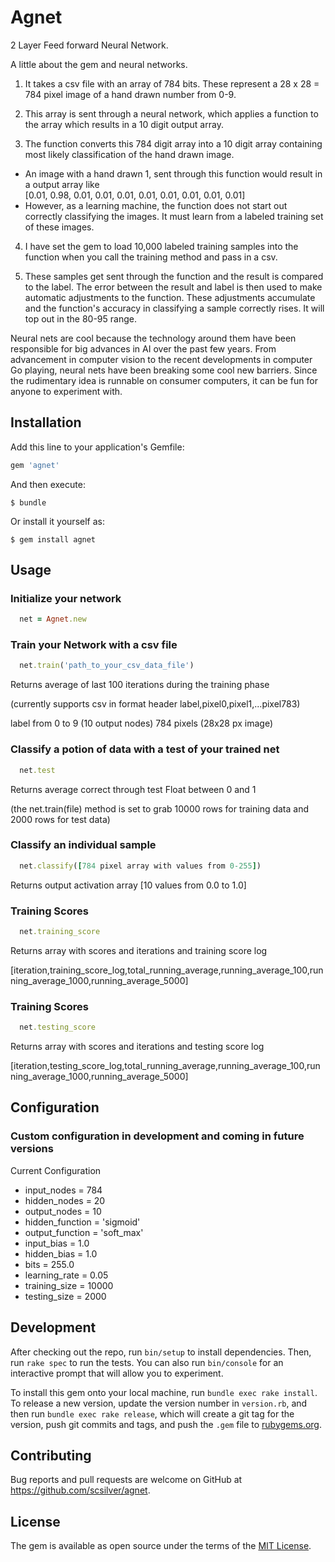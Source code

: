 # Agnet

2 Layer Feed forward Neural Network.

A little about the gem and neural networks.

1. It takes a csv file with an array of 784 bits. These represent a 28 x 28 = 784 pixel image of a hand drawn number from 0-9.

2. This array is sent through a neural network, which applies a function to the array which results in a 10 digit output array.

3. The function converts this 784 digit array into a 10 digit array containing most likely classification of the hand drawn image.
  - An image with a hand drawn 1, sent through this function would result in a output array like  
[0.01, 0.98, 0.01, 0.01, 0.01, 0.01, 0.01, 0.01, 0.01, 0.01]
  - However, as a learning machine, the function does not start out correctly classifying the images. It must learn from a labeled training set of these images.

4. I have set the gem to load 10,000 labeled training samples into the function when you call the training method and pass in a csv.

5. These samples get sent through the function and the result is compared to the label. The error between the result and label is then used to make automatic adjustments to the function. These adjustments accumulate and the function's accuracy in classifying a sample correctly rises. It will top out in the 80-95 range.

Neural nets are cool because the technology around them have been responsible for big advances in AI over the past few years. From advancement in computer vision to the recent developments in computer Go playing, neural nets have been breaking some cool new barriers. Since the rudimentary idea is runnable on consumer computers, it can be fun for anyone to experiment with.

## Installation

Add this line to your application's Gemfile:

```ruby
gem 'agnet'
```

And then execute:

    $ bundle

Or install it yourself as:

    $ gem install agnet

## Usage
### Initialize your network
```ruby
  net = Agnet.new
```

### Train your Network with a csv file
```ruby
  net.train('path_to_your_csv_data_file')
```
Returns average of last 100 iterations during the training phase

(currently supports csv in format header label,pixel0,pixel1,...pixel783)

label from 0 to 9 (10 output nodes) 784 pixels (28x28 px image)

### Classify a potion of data with a test of your trained net
```ruby
  net.test
```
Returns average correct through test Float between 0 and 1

(the net.train(file) method is set to grab 10000 rows for training data and 2000 rows for test data)

### Classify an individual sample
```ruby
  net.classify([784 pixel array with values from 0-255])
```
Returns output activation array [10 values from 0.0 to 1.0]

### Training Scores
```ruby
  net.training_score
```
Returns array with scores and iterations and training score log

[iteration,training_score_log,total_running_average,running_average_100,running_average_1000,running_average_5000]

### Training Scores
```ruby
  net.testing_score
```
Returns array with scores and iterations and testing score log

[iteration,testing_score_log,total_running_average,running_average_100,running_average_1000,running_average_5000]

## Configuration

### Custom configuration in development and coming in future versions

Current Configuration

- input_nodes = 784
- hidden_nodes = 20
- output_nodes = 10
- hidden_function = 'sigmoid'
- output_function = 'soft_max'
- input_bias = 1.0
- hidden_bias = 1.0
- bits = 255.0
- learning_rate = 0.05
- training_size = 10000
- testing_size = 2000


## Development

After checking out the repo, run `bin/setup` to install dependencies. Then, run `rake spec` to run the tests. You can also run `bin/console` for an interactive prompt that will allow you to experiment.

To install this gem onto your local machine, run `bundle exec rake install`. To release a new version, update the version number in `version.rb`, and then run `bundle exec rake release`, which will create a git tag for the version, push git commits and tags, and push the `.gem` file to [rubygems.org](https://rubygems.org).

## Contributing

Bug reports and pull requests are welcome on GitHub at https://github.com/scsilver/agnet.


## License

The gem is available as open source under the terms of the [MIT License](http://opensource.org/licenses/MIT).
